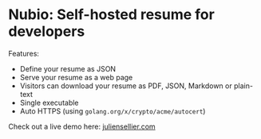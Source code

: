 # Nubio: Self-hosted resume for developers

Features:
- Define your resume as JSON
- Serve your resume as a web page
- Visitors can download your resume as PDF, JSON, Markdown or plain-text
- Single executable
- Auto HTTPS (using `golang.org/x/crypto/acme/autocert`)

Check out a live demo here: [juliensellier.com](https://juliensellier.com)
